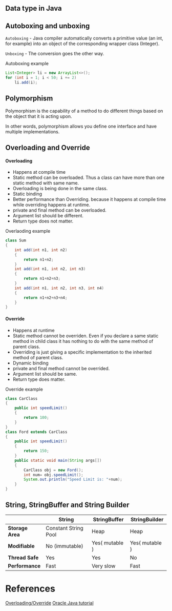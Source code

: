 ## Data type in Java

## Autoboxing and unboxing
`Autoboxing` - Java compiler automatically converts a primitive value (an int, for example) into an object of the corresponding wrapper class (Integer).

`Unboxing` - The conversion goes the other way.

Autoboxing example
```java
List<Integer> li = new ArrayList<>();
for (int i = 1; i < 50; i += 2)
    li.add(i);
```


## Polymorphism
Polymorphism is the capability of a method to do different things based on the object that it is acting upon. 

In other words, polymorphism allows you define one interface and have multiple implementations.

## Overloading and Override

#### Overloading
* Happens at compile time
* Static method can be overloaded. Thus a class can have more than one static method with same name.
* Overloading is being done in the same class. 
* Static binding
* Better performance than Overriding. because it happens at compile time while overriding happens at runtime.
* private and final method can be overloaded.
* Argument list should be different.
* Return type does not matter.

Overlaoding example
```java
class Sum
{
    int add(int n1, int n2) 
    {
        return n1+n2;
    }
    int add(int n1, int n2, int n3) 
    {
        return n1+n2+n3;
    }
    int add(int n1, int n2, int n3, int n4) 
    {
        return n1+n2+n3+n4;
    }
}
```

#### Override
* Happens at runtime
* Static method cannot be overriden. Even if you declare a same static method in child class it has nothing to do with the same method of parent class.
* Overriding is just giving a specific implementation to the inherited method of parent class.
* Dynamic binding
* private and final method cannot be overrided.
* Argument list should be same.
* Return type does matter.

Override example
```java
class CarClass
{
    public int speedLimit() 
    {
        return 100;
    }
}
class Ford extends CarClass
{
    public int speedLimit()
    {
        return 150;
    }
    public static void main(String args[])
    {
    	CarClass obj = new Ford();
    	int num= obj.speedLimit();
    	System.out.println("Speed Limit is: "+num);
    }
}
```

## String, StringBuffer and String Builder
|            | **String** |  **StringBuffer**| **StringBuilder** |
|------------|-------------|------------|------------|
| **Storage Area**   | Constant String Pool |  Heap |    Heap 
| **Modifiable**     | No (immutable) | Yes( mutable ) | Yes( mutable )
| **Thread Safe**    | Yes      | Yes | No  
| **Performance**    | Fast      | Very slow   | Fast   





# References
[Overloading/Override](http://beginnersbook.com/2014/01/difference-between-method-overloading-and-overriding-in-java/)
[Oracle Java tutorial](https://docs.oracle.com/javase/tutorial/java/data/autoboxing.html)
